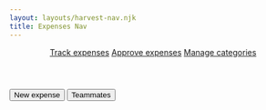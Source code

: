 ```yaml
---
layout: layouts/harvest-nav.njk
title: Expenses Nav
---
```


<header id="top-nav">
  <nav>
    <a href="#" class="is-active">Track expenses</a>
    <a href="#">Approve expenses</a>
    <a href="#">Manage categories</a>
  </nav>
</header>

<main>
  <div class="flex justify-space-between">
    <button class="button primary mr-4">New expense</button>
    <button class="button mr-4">Teammates</button>
  </div>
</main>
